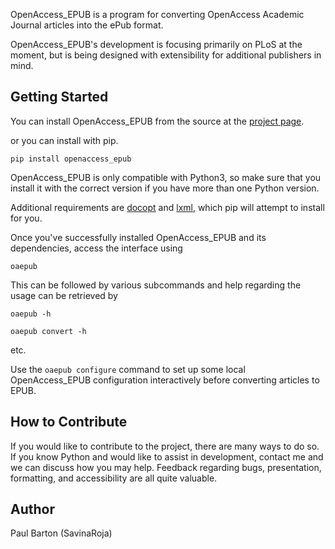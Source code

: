 OpenAccess_EPUB is a program for converting OpenAccess Academic Journal
articles into the ePub format.

OpenAccess_EPUB's development is focusing primarily on PLoS at the moment, but
is being designed with extensibility for additional publishers in mind.

Getting Started
---------------
You can install OpenAccess_EPUB from the source at the
[project page](https://github.com/SavinaRoja/OpenAccess_EPUB).

or you can install with pip.

`pip install openaccess_epub`

OpenAccess_EPUB is only compatible with Python3, so make sure that you install
it with the correct version if you have more than one Python version.

Additional requirements are [docopt](https://github.com/docopt/docopt) and
[lxml](http://lxml.de/), which pip will attempt to install for you.

Once you've successfully installed OpenAccess_EPUB and its dependencies,
access the interface using

`oaepub`

This can be followed by various subcommands and help
regarding the usage can be retrieved by

`oaepub -h`

`oaepub convert -h`
 
 etc.

Use the `oaepub configure` command to set up some local OpenAccess_EPUB
configuration interactively before converting articles to EPUB. 

How to Contribute
-----------------
If you would like to contribute to the project, there are many ways to do so. 
If you know Python and would like to assist in development, contact me and we 
can discuss how you may help. Feedback regarding bugs, presentation, formatting,
and accessibility are all quite valuable.

Author
------
Paul Barton (SavinaRoja)
